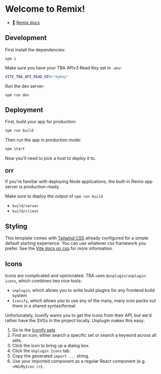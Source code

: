 # Welcome to Remix!

- 📖 [Remix docs](https://remix.run/docs)

## Development

First install the dependencies:

```shellscript
npm i
```

Make sure you have your TBA APIv3 Read Key set in `.env`:

```sh
VITE_TBA_API_READ_KEY="myKey"
```

Run the dev server:

```shellscript
npm run dev
```

## Deployment

First, build your app for production:

```sh
npm run build
```

Then run the app in production mode:

```sh
npm start
```

Now you'll need to pick a host to deploy it to.

### DIY

If you're familiar with deploying Node applications, the built-in Remix app server is production-ready.

Make sure to deploy the output of `npm run build`

- `build/server`
- `build/client`

## Styling

This template comes with [Tailwind CSS](https://tailwindcss.com/) already configured for a simple default starting experience. You can use whatever css framework you prefer. See the [Vite docs on css](https://vitejs.dev/guide/features.html#css) for more information.

## Icons

Icons are complicated and opinionated. TBA uses `@unplugin/unplugin-icons`, which combines two nice tools:

- `unplugin`, which allows you to write build plugins for any frontend build system
- `Iconify`, which allows you to use any of the many, many icon packs out there in a shared syntax/format

Unfortunately, Iconify wants you to get the icons from their API, but we'd rather have the SVGs in the project locally. Unplugin makes this easy:

1. Go to the [Iconify sets](https://icon-sets.iconify.design/)
2. Find an icon; either search a specific set or search a keyword across all sets.
3. Click the icon to bring up a dialog box.
4. Click the `Unplugin Icons` tab.
5. Copy the generated `import ...` string.
6. Use your imported component as a regular React component (e.g. `<MdiMyIcon />`).
